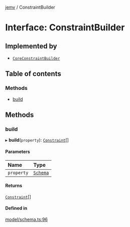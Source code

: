 [jemv](../README.md) / ConstraintBuilder

# Interface: ConstraintBuilder

## Implemented by

- [`CoreConstraintBuilder`](../classes/CoreConstraintBuilder.md)

## Table of contents

### Methods

- [build](ConstraintBuilder.md#build)

## Methods

### build

▸ **build**(`property`): [`Constraint`](Constraint.md)[]

#### Parameters

| Name | Type |
| :------ | :------ |
| `property` | [`Schema`](Schema.md) |

#### Returns

[`Constraint`](Constraint.md)[]

#### Defined in

[model/schema.ts:96](https://github.com/data7expressions/jemv/blob/b3abfe7/src/lib/model/schema.ts#L96)
